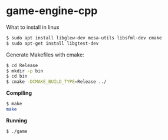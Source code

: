 # game-engine-cpp

What to install in linux

```bash
$ sudo apt install libglew-dev mesa-utils libsfml-dev cmake
$ sudo apt-get install libgtest-dev
```

Generate Makefiles with cmake:

```bash
$ cd Release
$ mkdir -p bin
$ cd bin
$ cmake -DCMAKE_BUILD_TYPE=Release ../
```

**Compiling**

```bash
$ make
make
```

**Running**

```bash
$ ./game
```
